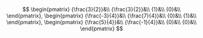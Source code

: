 $$
\begin{pmatrix}
{\frac{3}{2}}&\\
{\frac{3}{2}}&\\
{1}&\\
{0}&\\
\end{pmatrix}, \begin{pmatrix}
{\frac{-3}{4}}&\\
{\frac{7}{4}}&\\
{0}&\\
{1}&\\
\end{pmatrix}, \begin{pmatrix}
{\frac{5}{4}}&\\
{\frac{-1}{4}}&\\
{0}&\\
{0}&\\
\end{pmatrix}
$$

